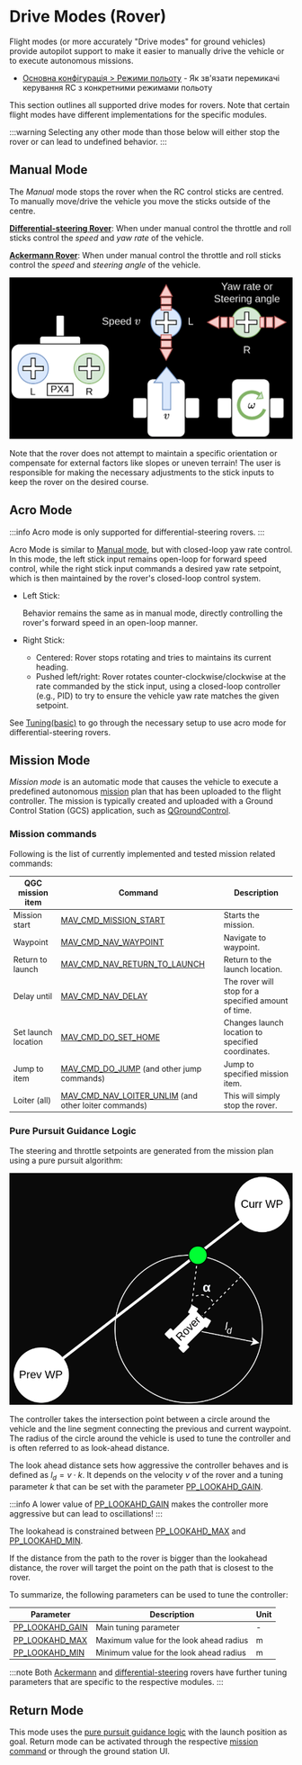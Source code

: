 # Drive Modes (Rover)

Flight modes (or more accurately "Drive modes" for ground vehicles) provide autopilot support to make it easier to manually drive the vehicle or to execute autonomous missions.

- [Основна конфігурація > Режими польоту](../config/flight_mode.md) - Як зв'язати перемикачі керування RC з конкретними режимами польоту

This section outlines all supported drive modes for rovers. Note that certain flight modes have different implementations for the specific modules.

:::warning
Selecting any other mode than those below will either stop the rover or can lead to undefined behavior.
:::

## Manual Mode

The _Manual_ mode stops the rover when the RC control sticks are centred.
To manually move/drive the vehicle you move the sticks outside of the centre.

[**Differential-steering Rover**](../frames_rover/differential_rover.md): When under manual control the throttle and roll sticks control the _speed_ and _yaw rate_ of the vehicle.

[**Ackermann Rover**](../frames_rover/ackermann_rover.md): When under manual control the throttle and roll sticks control the _speed_ and _steering angle_ of the vehicle.

![Rover Manual Sticks](../../assets/airframes/rover/flight_modes/manual_inputs.png)

Note that the rover does not attempt to maintain a specific orientation or compensate for external factors like slopes or uneven terrain!
The user is responsible for making the necessary adjustments to the stick inputs to keep the rover on the desired course.

## Acro Mode

:::info
Acro mode is only supported for differential-steering rovers.
:::

Acro Mode is similar to [Manual mode](#manual-mode), but with closed-loop yaw rate control.
In this mode, the left stick input remains open-loop for forward speed control, while the right stick input commands a desired yaw rate setpoint, which is then maintained by the rover's closed-loop control system.

- Left Stick:

  Behavior remains the same as in manual mode, directly controlling the rover's forward speed in an open-loop manner.

- Right Stick:

  - Centered: Rover stops rotating and tries to maintains its current heading.
  - Pushed left/right: Rover rotates counter-clockwise/clockwise at the rate commanded by the stick input, using a closed-loop controller (e.g., PID) to try to ensure the vehicle yaw rate matches the given setpoint.

See [Tuning(basic)](../frames_rover/differential_rover.md#tuning-basic) to go through the necessary setup to use acro mode for differential-steering rovers.

## Mission Mode

_Mission mode_ is an automatic mode that causes the vehicle to execute a predefined autonomous [mission](../flying/missions.md) plan that has been uploaded to the flight controller.
The mission is typically created and uploaded with a Ground Control Station (GCS) application, such as [QGroundControl](https://docs.qgroundcontrol.com/master/en/).

### Mission commands

Following is the list of currently implemented and tested mission related commands:

| QGC mission item                | Command                                                                                                                                                                                                                            | Description                                                         |
| ------------------------------- | ---------------------------------------------------------------------------------------------------------------------------------------------------------------------------------------------------------------------------------- | ------------------------------------------------------------------- |
| Mission start                   | [MAV_CMD_MISSION_START](https://mavlink.io/en/messages/common.html#MAV_CMD_MISSION_START)                                                                           | Starts the mission.                                 |
| Waypoint                        | [MAV_CMD_NAV_WAYPOINT](https://mavlink.io/en/messages/common.html#MAV_CMD_NAV_WAYPOINT)                                                                             | Navigate to waypoint.                               |
| Return to launch                | [MAV_CMD_NAV_RETURN_TO_LAUNCH](https://mavlink.io/en/messages/common.html#MAV_CMD_NAV_RETURN_TO_LAUNCH)                   | Return to the launch location.                      |
| Delay until                     | [MAV_CMD_NAV_DELAY](https://mavlink.io/en/messages/common.html#MAV_CMD_NAV_DELAY)                                                                                   | The rover will stop for a specified amount of time. |
| Set launch location             | [MAV_CMD_DO_SET_HOME](https://mavlink.io/en/messages/common.html#MAV_CMD_DO_SET_HOME)                                                          | Changes launch location to specified coordinates.   |
| Jump to item                    | [MAV_CMD_DO_JUMP](https://mavlink.io/en/messages/common.html#MAV_CMD_DO_JUMP) (and other jump commands)                                          | Jump to specified mission item.                     |
| Loiter (all) | [MAV_CMD_NAV_LOITER_UNLIM](https://mavlink.io/en/messages/common.html#MAV_CMD_NAV_LOITER_UNLIM) (and other loiter commands) | This will simply stop the rover.                    |

### Pure Pursuit Guidance Logic

The steering and throttle setpoints are generated from the mission plan using a pure pursuit algorithm:

![Pure Pursuit Algorithm](../../assets/airframes/rover/flight_modes/pure_pursuit_algorithm.png)

The controller takes the intersection point between a circle around the vehicle and the line segment connecting the previous and current waypoint.
The radius of the circle around the vehicle is used to tune the controller and is often referred to as look-ahead distance.

The look ahead distance sets how aggressive the controller behaves and is defined as $l_d = v \cdot k$.
It depends on the velocity $v$ of the rover and a tuning parameter $k$ that can be set with the parameter [PP_LOOKAHD_GAIN](#PP_LOOKAHD_GAIN).

:::info
A lower value of [PP_LOOKAHD_GAIN](#PP_LOOKAHD_GAIN) makes the controller more aggressive but can lead to oscillations!
:::

The lookahead is constrained between [PP_LOOKAHD_MAX](#PP_LOOKAHD_MAX) and [PP_LOOKAHD_MIN](#PP_LOOKAHD_MIN).

If the distance from the path to the rover is bigger than the lookahead distance, the rover will target the point on the path that is closest to the rover.

To summarize, the following parameters can be used to tune the controller:

| Parameter                                                                                                                                          | Description                             | Unit |
| -------------------------------------------------------------------------------------------------------------------------------------------------- | --------------------------------------- | ---- |
| <a id="PP_LOOKAHD_GAIN"></a>[PP_LOOKAHD_GAIN](../advanced_config/parameter_reference.md#PP_LOOKAHD_GAIN) | Main tuning parameter                   | -    |
| <a id="PP_LOOKAHD_MAX"></a>[PP_LOOKAHD_MAX](../advanced_config/parameter_reference.md#PP_LOOKAHD_MAX)    | Maximum value for the look ahead radius | m    |
| <a id="PP_LOOKAHD_MIN"></a>[PP_LOOKAHD_MIN](../advanced_config/parameter_reference.md#PP_LOOKAHD_MIN)    | Minimum value for the look ahead radius | m    |

:::note
Both [Ackermann](../frames_rover/ackermann_rover.md#mission-parameters) and [differential-steering](../frames_rover/differential_rover.md#tuning-mission) rovers have further tuning parameters that are specific to the respective modules.
:::

## Return Mode

This mode uses the [pure pursuit guidance logic](#pure-pursuit-guidance-logic) with the launch position as goal.
Return mode can be activated through the respective [mission command](#mission-commands) or through the ground station UI.
